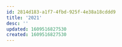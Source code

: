 ```yaml
---
id: 2814d183-a1f7-4fbd-925f-4e38a18cddd9
title: '2021'
desc: ''
updated: 1609516827530
created: 1609516827530
---
```


